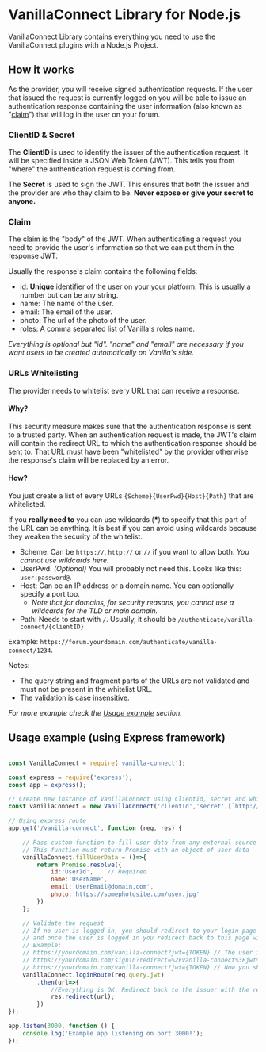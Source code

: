 # VanillaConnect Library for Node.js

VanillaConnect Library contains everything you need to use the VanillaConnect plugins with a Node.js Project.

## How it works

As the provider, you will receive signed authentication requests.
If the user that issued the request is currently logged on you will be able to issue an authentication response
containing the user information (also known as "[claim](#claim)") that will log in the user on your forum.

### ClientID & Secret

The **ClientID** is used to identify the issuer of the authentication request. It will be specified inside a JSON Web Token (JWT).
This tells you from "where" the authentication request is coming from.

The **Secret** is used to sign the JWT. This ensures that both the issuer and the provider are who they claim to be.
**Never expose or give your secret to anyone.**

### Claim

The claim is the "body" of the JWT. When authenticating a request you need to provide the user's information so that we can put them
in the response JWT.

Usually the response's claim contains the following fields:
- id: **Unique** identifier of the user on your your platform. This is usually a number but can be any string.
- name: The name of the user.
- email: The email of the user.
- photo: The url of the photo of the user.
- roles: A comma separated list of Vanilla's roles name.

*Everything is optional but "id". "name" and "email" are necessary if you want users to be created automatically on Vanilla's side.*

### URLs Whitelisting

The provider needs to whitelist every URL that can receive a response.

#### Why?

This security measure makes sure that the authentication response is sent to a trusted party.
When an authentication request is made, the JWT's claim will contain the redirect URL
to which the authentication response should be sent to. That URL must have been "whitelisted" by the provider
otherwise the response's claim will be replaced by an error.

#### How?

You just create a list of every URLs `{Scheme}{UserPwd}{Host}{Path}` that are whitelisted.

If you **really need to** you can use wildcards (__*__) to specify that this part of the URL can be anything.
It is best if you can avoid using wildcards because they weaken the security of the whitelist.

- Scheme: Can be `https://`, `http://` or `//` if you want to allow both. *You cannot use wildcards here.*
- UserPwd: *(Optional)* You will probably not need this. Looks like this: `user:password@`.
- Host: Can be an IP address or a domain name. You can optionally specify a port too.
  - _Note that for domains, for security reasons, you cannot use a wildcards for the TLD or main domain._
- Path: Needs to start with `/`. Usually, it should be `/authenticate/vanilla-connect/{clientID}`

Example: `https://forum.yourdomain.com/authenticate/vanilla-connect/1234`.

Notes:
- The query string and fragment parts of the URLs are not validated and must not be present in the whitelist URL.
- The validation is case insensitive.

*For more example check the [Usage example](#usage-exampe) section.*

## Usage example (using Express framework)

```javascript

const VanillaConnect = require('vanilla-connect');

const express = require('express');
const app = express();

// Create new instance of VanillaConnect using ClientId, secret and whitelist array
const vanillaConnect = new VanillaConnect('clientId','secret',[`http://yoursite/*`]);

// Using express route
app.get('/vanilla-connect', function (req, res) {

    // Pass custom function to fill user data from any external source like database
    // This function must return Promise with an object of user data
    vanillaConnect.fillUserData = ()=>{
        return Promise.resolve({
            id:'UserId',    // Required
            name:'UserName',
            email:'UserEmail@domain.com',
            photo:'https://somephotosite.com/user.jpg'
        })
    };

    // Validate the request
    // If no user is logged in, you should redirect to your login page while preserving the JWT
    // and once the user is logged in you redirect back to this page with the JWT.
    // Example:
    // https://yourdomain.com/vanilla-connect?jwt={TOKEN} // The user is not logged so redirect.
    // https://yourdomain.com/signin?redirect=%2Fvanilla-connect%3Fjwt%3D{TOKEN} // The user logs in. Redirect back to vanilla-connect.
    // https://yourdomain.com/vanilla-connect?jwt={TOKEN} // Now you should have the user informations.
    vanillaConnect.loginRoute(req.query.jwt)
        .then(url=>{
            //Everything is OK. Redirect back to the issuer with the response.
            res.redirect(url);
        })
});

app.listen(3000, function () {
    console.log('Example app listening on port 3000!');
});
```